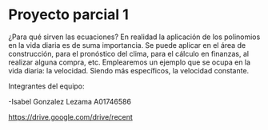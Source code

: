 # Proyecto parcial 1

¿Para qué sirven las ecuaciones? En realidad la aplicación de los polinomios en la vida diaria es de suma importancia. Se puede aplicar en el área de construcción, para el pronóstico del clima, para el cálculo en finanzas, al realizar alguna compra, etc. Emplearemos un ejemplo que se ocupa en la vida diaria: la velocidad. Siendo más específicos, la velocidad constante.


Integrantes del equipo:

-Isabel Gonzalez Lezama A01746586

https://drive.google.com/drive/recent
